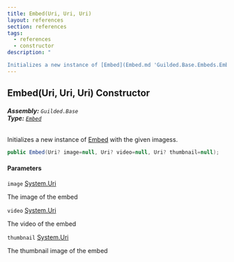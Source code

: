 ```yaml
---
title: Embed(Uri, Uri, Uri)
layout: references
section: references
tags:
  - references
  - constructor
description: "

Initializes a new instance of [Embed](Embed.md 'Guilded.Base.Embeds.Embed') with the given imagess."
---
```


## Embed(Uri, Uri, Uri) Constructor
###### **Assembly:** `Guilded.Base`<br/>**Type:** [`Embed`](Embed.md 'Guilded.Base.Embeds.Embed')

Initializes a new instance of [Embed](Embed.md 'Guilded.Base.Embeds.Embed') with the given imagess.

```csharp
public Embed(Uri? image=null, Uri? video=null, Uri? thumbnail=null);
```
#### Parameters

<a name='Guilded.Base.Embeds.Embed.Embed(Uri,Uri,Uri).image'></a>

`image` [System.Uri](https://docs.microsoft.com/en-us/dotnet/api/System.Uri 'System.Uri')

The image of the embed

<a name='Guilded.Base.Embeds.Embed.Embed(Uri,Uri,Uri).video'></a>

`video` [System.Uri](https://docs.microsoft.com/en-us/dotnet/api/System.Uri 'System.Uri')

The video of the embed

<a name='Guilded.Base.Embeds.Embed.Embed(Uri,Uri,Uri).thumbnail'></a>

`thumbnail` [System.Uri](https://docs.microsoft.com/en-us/dotnet/api/System.Uri 'System.Uri')

The thumbnail image of the embed